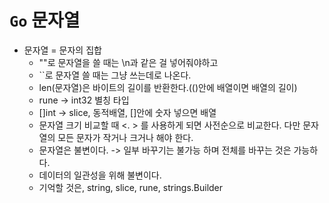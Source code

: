 # `Go` 문자열

- 문자열 = 문자의 집합
  - ""로 문자열을 쓸 때는 \n과 같은 걸 넣어줘야하고
  - ``로 문자열 쓸 때는 그냥 쓰는데로 나온다.
  - len(문자열)은 바이트의 길이를 반환한다.(()안에 배열이면 배열의 길이)
  - rune -> int32 별칭 타입
  - []int -> slice, 동적배열, []안에 숫자 넣으면 배열
  - 문자열 크기 비교할 때 <. > 를 사용하게 되면 사전순으로 비교한다. 다만 문자열의 모든 문자가 작거나 크거나 해야 한다.
  - 문자열은 불변이다. -> 일부 바꾸기는 불가능 하며 전체를 바꾸는 것은 가능하다.
  - 데이터의 일관성을 위해 불변이다.
  - 기억할 것은, string, slice, rune, strings.Builder